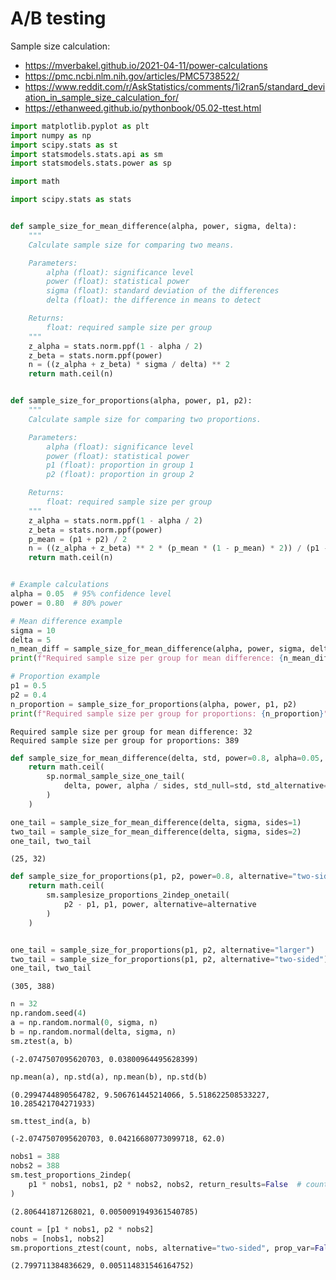 # A/B testing


Sample size calculation:
- https://mverbakel.github.io/2021-04-11/power-calculations
- https://pmc.ncbi.nlm.nih.gov/articles/PMC5738522/
- https://www.reddit.com/r/AskStatistics/comments/1i2ran5/standard_deviation_in_sample_size_calculation_for/
- https://ethanweed.github.io/pythonbook/05.02-ttest.html


```python
import matplotlib.pyplot as plt
import numpy as np
import scipy.stats as st
import statsmodels.stats.api as sm
import statsmodels.stats.power as sp
```


```python
import math

import scipy.stats as stats


def sample_size_for_mean_difference(alpha, power, sigma, delta):
    """
    Calculate sample size for comparing two means.

    Parameters:
        alpha (float): significance level
        power (float): statistical power
        sigma (float): standard deviation of the differences
        delta (float): the difference in means to detect

    Returns:
        float: required sample size per group
    """
    z_alpha = stats.norm.ppf(1 - alpha / 2)
    z_beta = stats.norm.ppf(power)
    n = ((z_alpha + z_beta) * sigma / delta) ** 2
    return math.ceil(n)


def sample_size_for_proportions(alpha, power, p1, p2):
    """
    Calculate sample size for comparing two proportions.

    Parameters:
        alpha (float): significance level
        power (float): statistical power
        p1 (float): proportion in group 1
        p2 (float): proportion in group 2

    Returns:
        float: required sample size per group
    """
    z_alpha = stats.norm.ppf(1 - alpha / 2)
    z_beta = stats.norm.ppf(power)
    p_mean = (p1 + p2) / 2
    n = ((z_alpha + z_beta) ** 2 * (p_mean * (1 - p_mean) * 2)) / (p1 - p2) ** 2
    return math.ceil(n)


# Example calculations
alpha = 0.05  # 95% confidence level
power = 0.80  # 80% power

# Mean difference example
sigma = 10
delta = 5
n_mean_diff = sample_size_for_mean_difference(alpha, power, sigma, delta)
print(f"Required sample size per group for mean difference: {n_mean_diff}")

# Proportion example
p1 = 0.5
p2 = 0.4
n_proportion = sample_size_for_proportions(alpha, power, p1, p2)
print(f"Required sample size per group for proportions: {n_proportion}")
```

    Required sample size per group for mean difference: 32
    Required sample size per group for proportions: 389



```python
def sample_size_for_mean_difference(delta, std, power=0.8, alpha=0.05, sides=1):
    return math.ceil(
        sp.normal_sample_size_one_tail(
            delta, power, alpha / sides, std_null=std, std_alternative=None
        )
    )
```


```python
one_tail = sample_size_for_mean_difference(delta, sigma, sides=1)
two_tail = sample_size_for_mean_difference(delta, sigma, sides=2)
one_tail, two_tail
```




    (25, 32)




```python
def sample_size_for_proportions(p1, p2, power=0.8, alternative="two-sided"):
    return math.ceil(
        sm.samplesize_proportions_2indep_onetail(
            p2 - p1, p1, power, alternative=alternative
        )
    )


one_tail = sample_size_for_proportions(p1, p2, alternative="larger")
two_tail = sample_size_for_proportions(p1, p2, alternative="two-sided")
one_tail, two_tail
```




    (305, 388)




```python
n = 32
np.random.seed(4)
a = np.random.normal(0, sigma, n)
b = np.random.normal(delta, sigma, n)
sm.ztest(a, b)
```




    (-2.0747507095620703, 0.03800964495628399)




```python
np.mean(a), np.std(a), np.mean(b), np.std(b)
```




    (0.2994744890564782, 9.506761445214066, 5.518622508533227, 10.285421704271933)




```python
sm.ttest_ind(a, b)
```




    (-2.0747507095620703, 0.04216680773099718, 62.0)




```python
nobs1 = 388
nobs2 = 388
sm.test_proportions_2indep(
    p1 * nobs1, nobs1, p2 * nobs2, nobs2, return_results=False  # count1,
)
```




    (2.806441871268021, 0.0050091949361540785)




```python
count = [p1 * nobs1, p2 * nobs2]
nobs = [nobs1, nobs2]
sm.proportions_ztest(count, nobs, alternative="two-sided", prop_var=False)
```




    (2.799711384836629, 0.005114831546164752)


